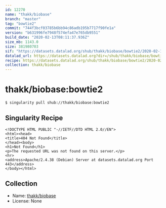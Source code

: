 ```yaml
---
id: 12270
name: "thakk/biobase"
branch: "master"
tag: "bowtie2"
commit: "744f3bcf03785b6bb94c86adb195b7717f90fe1a"
version: "b631996fe7948f574efa47e765db9551"
build_date: "2020-02-13T08:11:37.936Z"
size_mb: 1143.0
size: 381980703
sif: "https://datasets.datalad.org/shub/thakk/biobase/bowtie2/2020-02-13-744f3bcf-b631996f/b631996fe7948f574efa47e765db9551.sif"
datalad_url: https://datasets.datalad.org?dir=/shub/thakk/biobase/bowtie2/2020-02-13-744f3bcf-b631996f/
recipe: https://datasets.datalad.org/shub/thakk/biobase/bowtie2/2020-02-13-744f3bcf-b631996f/Singularity
collection: thakk/biobase
---
```


# thakk/biobase:bowtie2

```bash
$ singularity pull shub://thakk/biobase:bowtie2
```

## Singularity Recipe

```singularity
<!DOCTYPE HTML PUBLIC "-//IETF//DTD HTML 2.0//EN">
<html><head>
<title>404 Not Found</title>
</head><body>
<h1>Not Found</h1>
<p>The requested URL was not found on this server.</p>
<hr>
<address>Apache/2.4.38 (Debian) Server at datasets.datalad.org Port 443</address>
</body></html>
```

## Collection

 - Name: [thakk/biobase](https://github.com/thakk/biobase)
 - License: None

